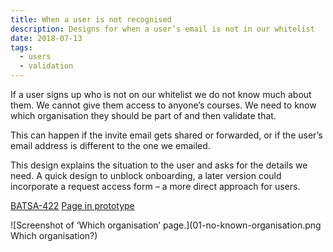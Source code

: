 ```yaml
---
title: When a user is not recognised
description: Designs for when a user’s email is not in our whitelist
date: 2018-07-13
tags:
  - users
  - validation
---
```


If a user signs up who is not on our whitelist we do not know much about them. We cannot give them access to anyone’s courses. We need to know which organisation they should be part of and then validate that.

This can happen if the invite email gets shared or forwarded, or if the user’s email address is different to the one we emailed.

This design explains the situation to the user and asks for the details we need. A quick design to unblock onboarding, a later version could incorporate a request access form – a more direct approach for users.

[BATSA-422](https://dfedigital.atlassian.net/browse/BATSA-422)
[Page in prototype](https://publish-courses-prototype.herokuapp.com/no-access)

![Screenshot of ‘Which organisation’ page.](01-no-known-organisation.png Which organisation?)
